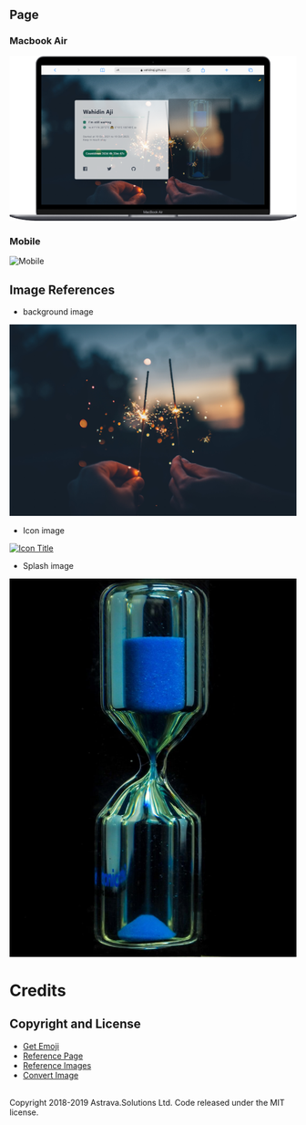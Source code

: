 ## Page
### Macbook Air
![Macbook Air](./assets/img/macbook-air.png)
### Mobile
![Mobile](./assets/mobile.png)
## Image References
* background image
<a href="https://unsplash.com/photos/PAykYb-8Er8">

![Profile Card](./assets/img/background.jpg)
</a>
* Icon image
<a href="https://unsplash.com/photos/PAykYb-8Er8">

![Icon Title](./assets.img.emoji.png)
</a>
* Splash image
<a href="https://unsplash.com/photos/PAykYb-8Er8">

![Image Unsplash](./assets/img/waiting.jpg)
</a>

# Credits
## Copyright and License
* <a href="https://getemoji.com">Get Emoji</a>
* <a href="https://www.tailwindtoolbox.com/templates/profile-card.png">Reference Page</a>
* <a href="https://unsplash.com">Reference Images</a>
* <a href="https://convert-my-image.com/ImageConverter">Convert Image</a>
<br>
Copyright 2018-2019 Astrava.Solutions Ltd. Code released under the MIT license.
